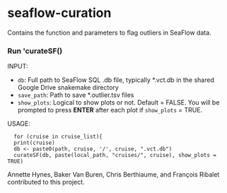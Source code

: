 # seaflow-curation

Contains the function and parameters to flag outliers in SeaFlow data.

### Run 'curateSF()

INPUT:
- `db`: Full path to SeaFlow SQL .db file, typically *.vct.db in the shared Google Drive snakemake directory
- `save_path`: Path to save *.outlier.tsv files 
- `show_plots`: Logical to show plots or not.  Default = FALSE. You will be prompted to press **ENTER** after each plot if `show_plots` = TRUE.

USAGE:
```
  for (cruise in cruise_list){
  print(cruise)
  db <- paste0(path, cruise, '/', cruise, ".vct.db")
  curateSF(db, paste(local_path, "cruises/", cruise), show_plots = TRUE) 
```
Annette Hynes, Baker Van Buren, Chris Berthiaume, and François Ribalet contributed to this project.
